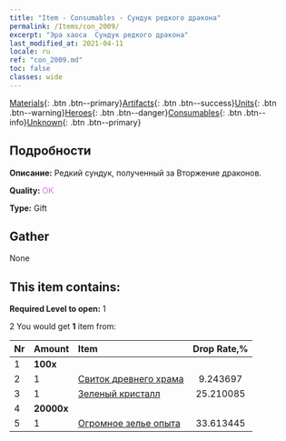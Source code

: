 ```yaml
---
title: "Item - Consumables - Сундук редкого дракона"
permalink: /Items/con_2009/
excerpt: "Эра хаоса  Сундук редкого дракона"
last_modified_at: 2021-04-11
locale: ru
ref: "con_2009.md"
toc: false
classes: wide
---
```

 [Materials](/ru/Items/){: .btn .btn--primary}[Artifacts](/ru/Items/Artifacts/){: .btn .btn--success}[Units](/ru/Items/Units/){: .btn .btn--warning}[Heroes](/ru/Items/Heroes/){: .btn .btn--danger}[Consumables](/ru/Items/Consumables/){: .btn .btn--info}[Unknown](/ru/Items/Unknown/){: .btn .btn--primary}

## Подробности
 **Описание:** Редкий сундук, полученный за Вторжение драконов.

 **Quality:** <span style="color: #DA70D6">OK</span>

 **Type:** Gift

## Gather

  None

## This item contains:

 **Required Level to open:** 1

 2 You would get **1** item  from:

  | Nr | Amount |     Item    | Drop Rate,% |
  |:---|:-------|:------------|:---------:|
  | 1 |  **100x** | <i class="fas fa-gem"/> |  | 1.6806723 | 
  | 2 | 1 | [Свиток древнего храма](/ru/Items/con_697/) | 9.243697 | 
  | 3 | 1 | [Зеленый кристалл](/ru/Items/con_711/) | 25.210085 | 
  | 4 |  **20000x** | <i class="fas fa-coins"/> |  | 30.2521 | 
  | 5 | 1 | [Огромное зелье опыта](/ru/Items/con_703/) | 33.613445 | 
